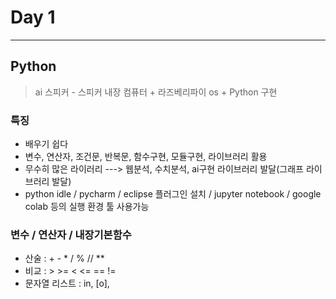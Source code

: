 # Day 1

---



## Python

> ai 스피커 - 스피커 내장 컴퓨터 + 라즈베리파이  os + Python 구현

### 특징

- 배우기 쉽다
- 변수, 연산자, 조건문, 반복문, 함수구현, 모듈구현, 라이브러리 활용
- 무수히 많은 라이러리  ---> 웹분석, 수치분석, ai구현 라이브러리 발달(그래프 라이브러리 발달)
- python idle  /  pycharm  /  eclipse 플러그인 설치  /  jupyter notebook  /  google colab 등의 실행 환경 툴 사용가능



### 변수 / 연산자 / 내장기본함수

- 산술 : +  -  *  /  %  //  **
- 비교 : > >= < <= == !=
- 문자열 리스트 : in, [o], 

